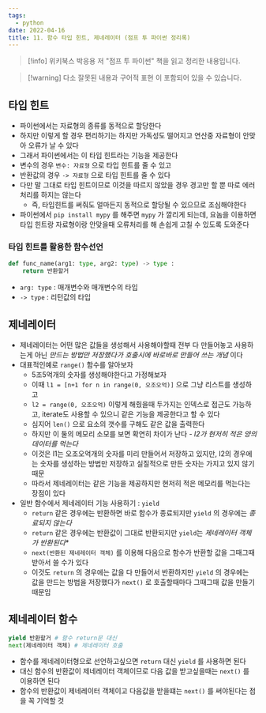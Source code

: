 ```yaml
---
tags:
  - python
date: 2022-04-16
title: 11. 함수 타입 힌트, 제네레이터 (점프 투 파이썬 정리록)
---
```

> [!info] 위키북스 박응용 저 "점프 투 파이썬" 책을 읽고 정리한 내용입니다.

> [!warning] 다소 잘못된 내용과 구어적 표현 이 포함되어 있을 수 있습니다.

## 타입 힌트

- 파이썬에서는 자료형의 종류를 동적으로 할당한다
- 하지만 이렇게 할 경우 편리하기는 하지만 가독성도 떨어지고 연산중 자료형이 안맞아 오류가 날 수 있다
- 그래서 파이썬에서는 이 타입 힌트라는 기능을 제공한다
- 변수의 경우 `변수: 자료형` 으로 타입 힌트를 줄 수 있고
- 반환값의 경우 `-> 자료형` 으로 타입 힌트를 줄 수 있다
- 다만 말 그대로 타입 힌트이므로 이것을 따르지 않았을 경우 경고만 할 뿐 따로 에러처리를 하지는 않는다
	- 즉, 타입힌트를 써줘도 얼마든지 동적으로 할당될 수 있으므로 조심해야한다
- 파이썬에서 `pip install mypy` 를 해주면 `mypy` 가 깔리게 되는데, 요놈을 이용하면 타입 힌트랑 자료형이랑 안맞을때 오류처리를 해 손쉽게 고칠 수 있도록 도와준다

### 타입 힌트를 활용한 함수선언

```python
def func_name(arg1: type, arg2: type) -> type :
	return 반환할거
```

- `arg: type` : 매개변수와 매개변수의 타입
- `-> type` : 리턴값의 타입

## 제네레이터

- 제네레이터는 어떤 많은 값들을 생성해서 사용해야할때 전부 다 만들어놓고 사용하는게 아닌 *만드는 방법만 저장했다가 호출시에 바로바로 만들어 쓰는 개념* 이다
- 대표적인예로 `range()` 함수를 알아보자
	- 5조5억개의 숫자를 생성해야한다고 가정해보자
	- 이때 `l1 = [n+1 for n in range(0, 오조오억)]` 으로 그냥 리스트를 생성하고
	- `l2 = range(0, 오조오억)` 이렇게 해줬을때 두가지는 인덱스로 접근도 가능하고, iterate도 사용할 수 있으니 같은 기능을 제공한다고 할 수 있다
	- 심지어 `len()` 으로 요소의 갯수를 구해도 같은 값을 출력한다
	- 하지만 이 둘의 메모리 소모를 보면 확연히 차이가 난다 - *l2가 현저히 적은 양의 데이터를 먹는다*
	- 이것은 l1는 오조오억개의 숫자를 미리 만들어서 저장하고 있지만, l2의 경우에는 숫자를 생성하는 방법만 저장하고 실질적으로 만든 숫자는 가지고 있지 않기 때문
	- 따라서 제네레이터는 같은 기능을 제공하지만 현저히 적은 메모리를 먹는다는 장점이 있다
- 일반 함수에서 제네레이터 기능 사용하기 : `yield`
	- `return` 같은 경우에는 반환하면 바로 함수가 종료되지만 `yield` 의 경우에는 *종료되지 않는다*
	- `return` 같은 경우에는 반환값이 그대로 반환되지만 `yield`는 *제네레이터 객체가 반환된다**
	- `next(반환된 제네레이터 객체)` 를 이용해 다음으로 함수가 반환할 값을 그때그때 받아서 쓸 수가 있다
	- 이것도 `return` 의 경우에는 값을 다 만들어서 반환하지만 `yield` 의 경우에는 값을 만드는 방법을 저장했다가 `next()` 로 호출할때마다 그때그때 값을 만들기 때문임

## 제네레이터 함수

```python
yield 반환할거 # 함수 return문 대신
next(제네레이터 객체) # 제네레이터 호출
```

- 함수를 제네레이터형으로 선언하고싶으면 `return` 대신 `yield` 를 사용하면 된다
- 대신 함수의 반환값이 제네레이터 객체이므로 다음 값을 받고싶을때는 `next()` 를 이용하면 된다
- 함수의 반환값이 제네레이터 객체이고 다음값을 받을떄는 `next()` 를 써야된다는 점을 꼭 기억할 것